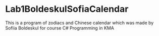 # Lab1BoldeskulSofiaCalendar
This is a program of zodiacs and Chinese calendar which was made by Sofiia Boldeskul for course C# Programming in KMA
